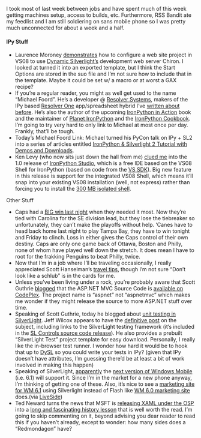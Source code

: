 I took most of last week between jobs and have spent much of this week
getting machines setup, access to builds, etc. Furthermore, RSS Bandit
ate my feedlist and I am still soldiering on sans mobile phone so I was
pretty much unconnected for about a week and a half.

#### IPy Stuff

-   Laurence Moroney
    [demonstrates](http://blogs.msdn.com/webnext/archive/2008/03/30/silverlight-dynamic-languages-in-visual-studio.aspx)
    how to configure a web site project in VS08 to use [Dynamic
    Silverlight’s](http://dynamicsilverlight.net/) development web
    server Chiron. I looked at turned it into an exported template, but
    I think the Start Options are stored in the suo file and I’m not
    sure how to include that in the template. Maybe it could be set w/ a
    macro or at worst a GAX recipe?
-   If you’re a regular reader, you might as well get used to the name
    “Michael Foord”. He’s a developer @ [Resolver
    Systems](http://www.resolversystems.com/), makers of the IPy based
    [Resolver
    One](http://www.resolversystems.com/products/resolver-one.php)
    app/spreadsheet hybrid I’ve [written about
    before](http://devhawk.net/2008/01/31/morning-coffee-141-lang-net-08-edition/).
    He’s also the author of the upcoming [IronPython in
    Action](http://www.ironpythoninaction.com/) book and the maintainer
    of [Planet
    IronPython](http://www.voidspace.org.uk/ironpython/planet/) and the
    [IronPython Cookbook](http://www.ironpython.info/). I’m going to try
    very hard to only link to Michael at most once per day. Frankly,
    that’ll be tough.
-   Today’s Michael Foord Link: Michael turned his PyCon talk on IPy +
    SL2 into a series of articles entitled [IronPython & Silverlight 2
    Tutorial with Demos and
    Downloads](http://www.voidspace.org.uk/python/weblog/arch_d7_2008_03_22.shtml#e949).
-   Ken Levy (who now sits just down the hall from me) [clued
    me](http://blogs.msdn.com/vsxteam/archive/2008/03/31/ironpython-studio-1-0-for-isolated-and-integrated-vs-shell.aspx)
    into the 1.0 release of [IronPython
    Studio](http://www.codeplex.com/IronPythonStudio), which is a free
    IDE based on the VS08 Shell for IronPython (based on code from the
    [VS SDK](http://msdn2.microsoft.com/vsx/)). Big new feature in this
    release is support for the integrated VS08 Shell, which means it’ll
    snap into your existing VS08 installation (well, not express) rather
    than forcing you to install the [300 MB isolated
    shell](http://www.microsoft.com/downloads/details.aspx?FamilyId=ACA38719-F449-4937-9BAC-45A9F8A73822&displaylang=en).

Other Stuff

-   Caps had a [BIG win last
    night](http://www2.nhl.com/nhl/app?service=page&page=Recap&gameNumber=1189&season=20072008&gameType=2)
    when they needed it most. Now they’re tied with Carolina for the SE
    division lead, but they lose the tiebreaker so unfortunately, they
    can’t make the playoffs without help. ‘Canes have to head back home
    last night to play Tampa Bay, they have to win tonight and Friday to
    clinch. Loss in either gives the Caps control of their own destiny.
    Caps are only one game back of Ottawa, Boston and Philly, none of
    whom have played well down the stretch. It does mean I have to root
    for the frakking Penguins to beat Philly, twice.
-   Now that I’m in a job where I’ll be traveling occasionally, I really
    appreciated Scott Hanselman’s [travel
    tips](http://www.hanselman.com/blog/10GuerillaAirlineTravelTipsForTheGeekMindedPerson.aspx),
    though I’m not sure “Don’t look like a schlub” is in the cards for
    me.
-   Unless you’ve been living under a rock, you’re probably aware that
    Scott Guthrie
    [blogged](http://weblogs.asp.net/scottgu/archive/2008/03/21/asp-net-mvc-source-code-now-available.aspx)
    that the ASP.NET MVC Source Code is [available on
    CodePlex](http://www.codeplex.com/aspnet). The project name is
    “aspnet” not “aspnetmvc” which makes me wonder if they might release
    the source to more ASP.NET stuff over time.
-   Speaking of Scott Guthrie, today he blogged about [unit testing in
    SilverLight](http://weblogs.asp.net/scottgu/archive/2008/04/02/unit-testing-with-silverlight.aspx).
    Jeff Wilcox appears to have the [definitive
    post](http://www.jeff.wilcox.name/2008/03/31/silverlight2-unit-testing/)
    on the subject, including links to the SilverLight testing framework
    (it’s included in the [SL Controls source code
    release](http://www.microsoft.com/downloads/details.aspx?FamilyId=EA93DD89-3AF2-4ACB-9CF4-BFE01B3F02D4&displaylang=en)).
    He also provides a prebuilt “SilverLight Test” project template for
    easy download. Personally, I really like the in-browser test runner.
    I wonder how hard it would be to hook that up to
    [DySL](http://dynamicsilverlight.net/) so you could write your tests
    in IPy? (given that IPy doesn’t have attributes, I’m guessing
    there’d be at least a bit of work involved in making this happen)
-   Speaking of SilverLight,
    [apparently](http://www.microsoft.com/presspass/press/2008/apr08/04-01WM61PR.mspx?rss_fdn=Press%20Releases)
    the [next version of Windows
    Mobile](http://www.microsoft.com/windowsmobile/6-1/default.mspx)
    (i.e. 6.1) will support it. Since I’m in the market for a new phone
    anyway, I’m thinking of getting one of these. Also, it’s nice to see
    a [marketing site for WM
    6.1](http://www.microsoft.com/windowsmobile/6-1/default.mspx) using
    Silverlight instead of Flash like [WM 6.0 marketing
    site](http://www.microsoft.com/windowsmobile/6/default.mspx?WT.mc_ID=wmhome_WM6)
    does.(via
    [LiveSide](http://www.liveside.net/blogs/main/archive/2008/04/01/at-ctia-wireless-microsoft-unveils-windows-mobile-6-1-new-version-of-internet-explorer-mobile.aspx))
-   Ted Neward turns the news that MSFT is [releasing XAML under the
    OSP](http://www.microsoft.com/downloads/details.aspx?FamilyId=3356AF19-A36E-4D6D-9D13-C37DB81EE607&displaylang=en)
    into a [long and fascinating history
    lesson](http://blogs.tedneward.com/2008/04/02/Is+Microsoft+Serious.aspx)
    that is well worth the read. I’m going to skip commenting on it,
    beyond advising you dear reader to read this if you haven’t already,
    except to wonder: how many sides does a “Redmondagon” have?

